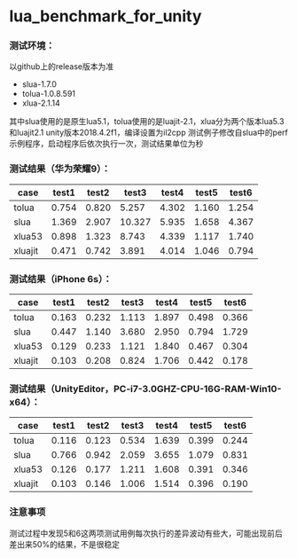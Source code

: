 # lua_benchmark_for_unity

### 测试环境：
以github上的release版本为准
- slua-1.7.0
- tolua-1.0.8.591
- xlua-2.1.14

其中slua使用的是原生lua5.1，tolua使用的是luajit-2.1，xlua分为两个版本lua5.3和luajit2.1
unity版本2018.4.2f1，编译设置为il2cpp
测试例子修改自slua中的perf示例程序，启动程序后依次执行一次，测试结果单位为秒


### 测试结果（华为荣耀9）：
case    |   test1   |   test2   |   test3   |   test4   |   test5   |   test6
|-------|-----------|-----------|-----------|-----------|-----------|-----------|
tolua   |   0.754   |   0.820   |   5.257   |   4.302   |   1.160   |   1.254
slua    |   1.369   |   2.907   |   10.327  |   5.935   |   1.658   |   4.367
xlua53  |   0.898   |   1.323   |   8.743   |   4.339   |   1.117   |   1.740
xluajit |   0.471   |   0.742   |   3.891   |   4.014   |   1.046   |   0.794


### 测试结果（iPhone 6s）：
case    |   test1   |   test2   |   test3   |   test4   |   test5   |   test6
|-------|-----------|-----------|-----------|-----------|-----------|-----------|
tolua   |   0.163   |   0.232   |   1.113   |   1.897   |   0.498   |   0.366
slua    |   0.447   |   1.140   |   3.680   |   2.950   |   0.794   |   1.729
xlua53  |   0.129   |   0.233   |   1.121   |   1.840   |   0.467   |   0.304
xluajit |   0.103   |   0.208   |   0.824   |   1.706   |   0.442   |   0.178

### 测试结果（UnityEditor，PC-i7-3.0GHZ-CPU-16G-RAM-Win10-x64）：
case    |   test1   |   test2   |   test3   |   test4   |   test5   |   test6
|-------|-----------|-----------|-----------|-----------|-----------|-----------|
tolua   |   0.116   |   0.123   |   0.534   |   1.639   |   0.399   |   0.244
slua    |   0.766   |   0.942   |   2.059   |   3.655   |   1.079   |   0.831
xlua53  |   0.126   |   0.177   |   1.211   |   1.608   |   0.391   |   0.346
xluajit |   0.103   |   0.146   |   1.006   |   1.514   |   0.396   |   0.190


### 注意事项
测试过程中发现5和6这两项测试用例每次执行的差异波动有些大，可能出现前后差出来50%的结果，不是很稳定

